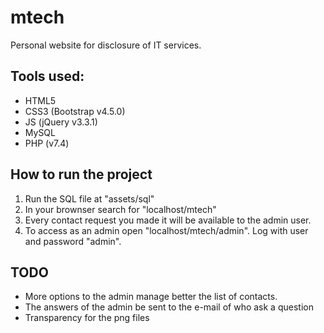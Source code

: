 # mtech

Personal website for disclosure of IT services.

## Tools used:

* HTML5
* CSS3 (Bootstrap v4.5.0)
* JS (jQuery v3.3.1) 
* MySQL 
* PHP (v7.4)  

## How to run the project
  
1. Run the SQL file at "assets/sql"
2. In your brownser search for "localhost/mtech"
3. Every contact request you made it will be available to the admin user.
4. To access as an admin open "localhost/mtech/admin". Log with user and password "admin".

## TODO

* More options to the admin manage better the list of contacts.
* The answers of the admin be sent to the e-mail of who ask a question
* Transparency for the png files
